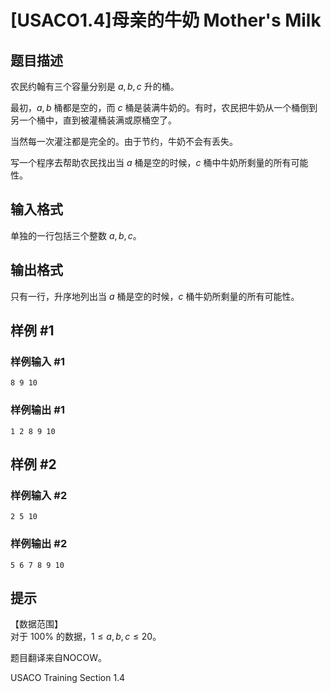 # [USACO1.4]母亲的牛奶 Mother's Milk

## 题目描述

农民约翰有三个容量分别是 $a,b,c$ 升的桶。  

最初，$a,b$ 桶都是空的，而 $c$ 桶是装满牛奶的。有时，农民把牛奶从一个桶倒到另一个桶中，直到被灌桶装满或原桶空了。  

当然每一次灌注都是完全的。由于节约，牛奶不会有丢失。

写一个程序去帮助农民找出当 $a$ 桶是空的时候，$c$ 桶中牛奶所剩量的所有可能性。


## 输入格式

单独的一行包括三个整数 $a,b,c$。


## 输出格式

只有一行，升序地列出当 $a$ 桶是空的时候，$c$ 桶牛奶所剩量的所有可能性。


## 样例 #1

### 样例输入 #1
```
8 9 10
```

### 样例输出 #1

```
1 2 8 9 10
```

## 样例 #2

### 样例输入 #2
```
2 5 10
```

### 样例输出 #2

```
5 6 7 8 9 10
```

## 提示

【数据范围】  
对于 $100\%$ 的数据，$1\le a,b,c \le 20$。

题目翻译来自NOCOW。

USACO Training Section 1.4

